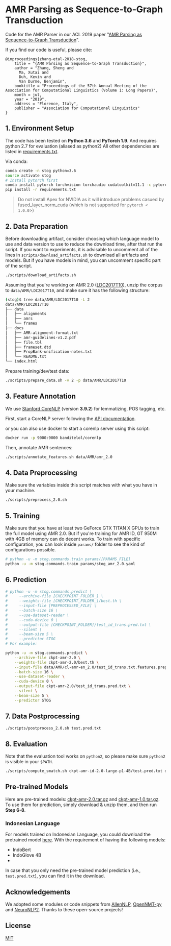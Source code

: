 # AMR Parsing as Sequence-to-Graph Transduction

Code for the AMR Parser 
in our ACL 2019 paper "[AMR Parsing as Sequence-to-Graph Transduction](https://arxiv.org/pdf/1905.08704.pdf)".   

If you find our code is useful, please cite:
```
@inproceedings{zhang-etal-2018-stog,
    title = "{AMR Parsing as Sequence-to-Graph Transduction}",
    author = "Zhang, Sheng and
      Ma, Xutai and
      Duh, Kevin and
      Van Durme, Benjamin",
    booktitle = "Proceedings of the 57th Annual Meeting of the Association for Computational Linguistics (Volume 1: Long Papers)",
    month = jul,
    year = "2019",
    address = "Florence, Italy",
    publisher = "Association for Computational Linguistics"
}
```

## 1. Environment Setup

The code has been tested on **Python 3.6** and **PyTorch 1.9**. And requires python 2.7 for evaluation (aliased as python2)
All other dependencies are listed in [requirements.txt](requirements.txt).

Via conda:
```bash
conda create -n stog python=3.6
source activate stog
# Install pytorch first
conda install pytorch torchvision torchaudio cudatoolkit=11.1 -c pytorch -c conda-forge
pip install -r requirements.txt
```

> Do not install Apex for NVIDIA as it will introduce problems casued by fused_layer_norm_cuda (which is not supported for `pytorch < 1.0.0`>)

## 2. Data Preparation

Before downloading artifact, consider choosing which language model to use and data version to use to reduce the download time, after that run the script. If you want to experiments, it is advisable to uncomment all of the lines in `scripts/download_artifacts.sh` to download all artifacts and models. But if you have models in mind, you can uncomment specific part of the script.
```bash
./scripts/download_artifacts.sh
```

Assuming that you're working on AMR 2.0 ([LDC2017T10](https://catalog.ldc.upenn.edu/LDC2017T10)),
unzip the corpus to `data/AMR/LDC2017T10`, and make sure it has the following structure:
```bash
(stog)$ tree data/AMR/LDC2017T10 -L 2
data/AMR/LDC2017T10
├── data
│   ├── alignments
│   ├── amrs
│   └── frames
├── docs
│   ├── AMR-alignment-format.txt
│   ├── amr-guidelines-v1.2.pdf
│   ├── file.tbl
│   ├── frameset.dtd
│   ├── PropBank-unification-notes.txt
│   └── README.txt
└── index.html
```

Prepare training/dev/test data:
```bash
./scripts/prepare_data.sh -v 2 -p data/AMR/LDC2017T10
```

## 3. Feature Annotation

We use [Stanford CoreNLP](https://stanfordnlp.github.io/CoreNLP/index.html) (version **3.9.2**) for lemmatizing, POS tagging, etc.

First, start a CoreNLP server following the [API documentation](https://stanfordnlp.github.io/CoreNLP/corenlp-server.html#api-documentation).

or you can also use docker to start a corenlp server using this script:
```bash
docker run -p 9000:9000 banditelol/corenlp
```

Then, annotate AMR sentences:
```bash
./scripts/annotate_features.sh data/AMR/amr_2.0
```

## 4. Data Preprocessing

Make sure the variables inside this script matches with what you have in your machine.
```bash
./scripts/preprocess_2.0.sh
```

## 5. Training

Make sure that you have at least two GeForce GTX TITAN X GPUs to train the full model using AMR 2.0. But if you're training for AMR ID, GT 950M with 4GB of memory can do decent works. To train with specific configuration, you can look inside `params/` folder to see the kind of configurations possible.

```bash
# python -u -m stog.commands.train params/[PARAMS_FILE]
python -u -m stog.commands.train params/stog_amr_2.0.yaml
```

## 6. Prediction

```bash
# python -u -m stog.commands.predict \
#     --archive-file [CHECKPOINT_FOLDER_] \
#     --weights-file [CHECKPOINT_FOLDER_]/best.th \
#     --input-file [PREPROCESSED_FILE] \
#     --batch-size 16 \
#     --use-dataset-reader \
#     --cuda-device 0 \
#     --output-file [CHECKPOINT_FOLDER]/test_id_trans.pred.txt \
#     --silent \
#     --beam-size 5 \
#     --predictor STOG
# For example:

python -u -m stog.commands.predict \
    --archive-file ckpt-amr-2.0 \
    --weights-file ckpt-amr-2.0/best.th \
    --input-file data/AMR/cl-amr-en_2.0/test_id_trans.txt.features.preproc \
    --batch-size 16 \
    --use-dataset-reader \
    --cuda-device 0 \
    --output-file ckpt-amr-2.0/test_id_trans.pred.txt \
    --silent \
    --beam-size 5 \
    --predictor STOG
```

## 7. Data Postprocessing    
```bash
./scripts/postprocess_2.0.sh test.pred.txt
```

## 8. Evaluation
Note that the evaluation tool works on `python2`, so please make sure `python2` is visible in your `$PATH`.
```bash
./scripts/compute_smatch.sh ckpt-amr-id-2.0-large-p1-4B/test.pred.txt data/AMR/amr_id_2.0/test.txt ckpt-amr-id-2.0-large-p1-4B/
```

## Pre-trained Models
Here are pre-trained models: 
[ckpt-amr-2.0.tar.gz](https://www.cs.jhu.edu/~s.zhang/data/AMR/ckpt-amr-2.0.tar.gz) 
and [ckpt-amr-1.0.tar.gz](https://www.cs.jhu.edu/~s.zhang/data/AMR/ckpt-amr-1.0.tar.gz).
To use them for prediction, simply download & unzip them, and then run **Step 6-8**.

### Indonesian Language
For models trained on Indonesian Language, you could download the pretrained model [here](https://storage.googleapis.com/riset_amr/stog_id/20210901-82-85/ckpt-amr-id-2.0-gpu.zip). With the requirement of having the following models:
- IndoBert
- IndoGlove 4B
- 

In case that you only need the pre-trained model prediction (i.e., `test.pred.txt`), you can find it in the download.

## Acknowledgements

We adopted some modules or code snippets from [AllenNLP](https://github.com/allenai/allennlp), 
[OpenNMT-py](https://github.com/OpenNMT/OpenNMT-py)
 and [NeuroNLP2](https://github.com/XuezheMax/NeuroNLP2).
Thanks to these open-source projects!

## License
[MIT](LICENSE)

